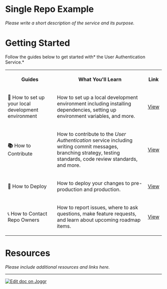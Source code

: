 <!--@@joggrdoc@@-->
<!-- @joggr:version(v2):end -->
<!-- @joggr:warning:start -->
<!-- 
  _   _   _    __        __     _      ____    _   _   ___   _   _    ____     _   _   _ 
 | | | | | |   \ \      / /    / \    |  _ \  | \ | | |_ _| | \ | |  / ___|   | | | | | |
 | | | | | |    \ \ /\ / /    / _ \   | |_) | |  \| |  | |  |  \| | | |  _    | | | | | |
 |_| |_| |_|     \ V  V /    / ___ \  |  _ <  | |\  |  | |  | |\  | | |_| |   |_| |_| |_|
 (_) (_) (_)      \_/\_/    /_/   \_\ |_| \_\ |_| \_| |___| |_| \_|  \____|   (_) (_) (_)
                                                              
This document is managed by Joggr. Editing this document could break Joggr's core features, i.e. our 
ability to auto-maintain this document. Please use the Joggr editor to edit this document 
(link at bottom of the page).
-->
<!-- @joggr:warning:end -->
# Single Repo Example

*Please write a short description of the service and its purpose.*

# Getting Started

Follow the guides below to get started with\* the User Authentication Service.\*

<table class="dashdraft-table"><tbody><tr class="dashdraft-table-row"><th class="dashdraft-table-header" colspan="1" rowspan="1" colwidth="295"><p class="dashdraft-paragraph">Guides</p></th><th class="dashdraft-table-header" colspan="1" rowspan="1" colwidth="689"><p class="dashdraft-paragraph">What You'll Learn</p></th><th class="dashdraft-table-header" colspan="1" rowspan="1"><p class="dashdraft-paragraph">Link</p></th></tr><tr class="dashdraft-table-row"><td class="dashdraft-table-cell" colspan="1" rowspan="1" colwidth="295"><p class="dashdraft-paragraph"><strong class="dashdraft-bold"><span data-name="green_book" class="dashdraft-emoji" data-type="emoji">📗</span> </strong>How to set up your local development environment</p></td><td class="dashdraft-table-cell" colspan="1" rowspan="1" colwidth="689"><p class="dashdraft-paragraph">How to set up a local development environment including installing dependencies, setting up environment variables, and more.</p></td><td class="dashdraft-table-cell" colspan="1" rowspan="1"><p class="dashdraft-paragraph"><a target="_blank" rel="noopener noreferrer" class="dashdraft-link" href="https://app.joggr.io/app/documents/0107f00a-dd15-46a1-bc5f-3116f16ec43b">View</a></p></td></tr><tr class="dashdraft-table-row"><td class="dashdraft-table-cell" colspan="1" rowspan="1" colwidth="295"><p class="dashdraft-paragraph"><strong class="dashdraft-bold"><span data-name="books" class="dashdraft-emoji" data-type="emoji">📚</span> </strong>How to Contribute</p></td><td class="dashdraft-table-cell" colspan="1" rowspan="1" colwidth="689"><p class="dashdraft-paragraph">How to contribute to the <em class="dashdraft-italic">User Authentication</em> service including writing commit messages, branching strategy, testing standards, code review standards, and more.</p></td><td class="dashdraft-table-cell" colspan="1" rowspan="1"><p class="dashdraft-paragraph"><a target="_blank" rel="noopener noreferrer" class="dashdraft-link" href="https://app.joggr.io/app/documents/c80c811a-b3cc-4b6f-b3d7-5cab383ca36f">View</a></p></td></tr><tr class="dashdraft-table-row"><td class="dashdraft-table-cell" colspan="1" rowspan="1" colwidth="295"><p class="dashdraft-paragraph"><span data-name="bullseye" class="dashdraft-emoji" data-type="emoji">🎯</span> How to Deploy</p></td><td class="dashdraft-table-cell" colspan="1" rowspan="1" colwidth="689"><p class="dashdraft-paragraph">How to deploy your changes to pre-production and production.</p></td><td class="dashdraft-table-cell" colspan="1" rowspan="1"><p class="dashdraft-paragraph"><a target="_blank" rel="noopener noreferrer" class="dashdraft-link" href="https://app.joggr.io/app/documents/7d67107f-7a86-4af3-8320-472fc3bcff22">View</a></p></td></tr><tr class="dashdraft-table-row"><td class="dashdraft-table-cell" colspan="1" rowspan="1" colwidth="295"><p class="dashdraft-paragraph"><span data-name="telephone_receiver" class="dashdraft-emoji" data-type="emoji">📞</span> How to Contact Repo Owners</p></td><td class="dashdraft-table-cell" colspan="1" rowspan="1" colwidth="689"><p class="dashdraft-paragraph">How to report issues, where to ask questions, make feature requests, and learn about upcoming roadmap items.</p></td><td class="dashdraft-table-cell" colspan="1" rowspan="1"><p class="dashdraft-paragraph"><a target="_blank" rel="noopener noreferrer" class="dashdraft-link" href="https://app.joggr.io/app/documents/598d03c8-e13b-4c44-b0ac-34108b2c7cb4">View</a></p></td></tr></tbody></table>

# Resources

*Please include additional resources and links here.*

<!-- @joggr:editLink(50b1cc0d-c94b-47fa-b119-db5bef0f1782):start -->
---
<a href="https://app.joggr.io/app/documents/50b1cc0d-c94b-47fa-b119-db5bef0f1782/edit">
  <img src="https://cdn.joggr.io/assets/static/badges/joggr-document-edit.svg?did=50b1cc0d-c94b-47fa-b119-db5bef0f1782" alt="Edit doc on Joggr" />
</a>
<!-- @joggr:editLink(50b1cc0d-c94b-47fa-b119-db5bef0f1782):end -->
